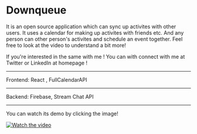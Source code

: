 # Downqueue
It is an open source application which can sync up activites with other users. It uses a calendar for making up activites with friends etc. And any person can other person's activites and schedule an event together. Feel free to look at the video to understand a bit more!

If you're interested in the same with me ! You can with connect with me at Twitter or LinkedIn at homepage !
<hr/>
Frontend: 
React , FullCalendarAPI
<hr/>
Backend:
Firebase, Stream Chat API
<hr/>
You can watch its demo by clicking the image!

[![Watch the video](https://github.com/bluzeey/Downqueue/blob/main/client/public/assets/images/hero-image.jpg)](https://www.youtube.com/watch?v=3qJYhfWBQ7c)
